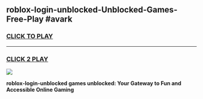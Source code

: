 
## roblox-login-unblocked-Unblocked-Games-Free-Play #avark
<h3>
<a href="https://us.freeplayer.one?title=roblox-login-unblocked&ref=9M">CLICK TO PLAY</a></h3>
<hr>

<h3>
<a href="https://us.freeplayer.one?title=roblox-login-unblocked&ref=9M">CLICK 2 PLAY</a>
  
</h3>

<a href="https://us.freeplayer.one?title=roblox-login-unblocked&ref=9M"><img src="https://clearcache.store/games.png"></a>


**roblox-login-unblocked games unblocked: Your Gateway to Fun and Accessible Online Gaming**
